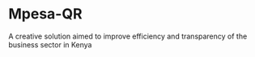 # Mpesa-QR
A creative solution aimed to improve efficiency and transparency of the business sector in Kenya
